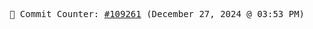 <p align="center">
    <samp>
        📮 Commit Counter: <a href="https://github.com/Javascript-void0/Javascript-void0/commits/main">#109261</a> (December 27, 2024 @ 03:53 PM)
    </samp>
</p>